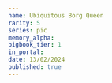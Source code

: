 ```yaml
---
name: Ubiquitous Borg Queen
rarity: 5
series: pic
memory_alpha:
bigbook_tier: 1
in_portal:
date: 13/02/2024
published: true
---
```



